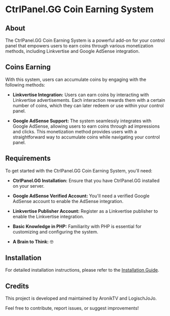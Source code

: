 # CtrlPanel.GG Coin Earning System


## About

The CtrlPanel.GG Coin Earning System is a powerful add-on for your control panel that empowers users to earn coins through various monetization methods, including Linkvertise and Google AdSense integration.

## Coins Earning

With this system, users can accumulate coins by engaging with the following methods:

- **Linkvertise Integration:** Users can earn coins by interacting with Linkvertise advertisements. Each interaction rewards them with a certain number of coins, which they can later redeem or use within your control panel.

- **Google AdSense Support:** The system seamlessly integrates with Google AdSense, allowing users to earn coins through ad impressions and clicks. This monetization method provides users with a straightforward way to accumulate coins while navigating your control panel.

## Requirements

To get started with the CtrlPanel.GG Coin Earning System, you'll need:

- **CtrlPanel.GG Installation:** Ensure that you have CtrlPanel.GG installed on your server.

- **Google AdSense Verified Account:** You'll need a verified Google AdSense account to enable the AdSense integration.

- **Linkvertise Publisher Account:** Register as a Linkvertise publisher to enable the Linkvertise integration.

- **Basic Knowledge in PHP:** Familiarity with PHP is essential for customizing and configuring the system.

- **A Brain to Think:** 🤓

## Installation

For detailed installation instructions, please refer to the [Installation Guide](install.md).

## Credits

This project is developed and maintained by AronikTV and LogischJoJo.

Feel free to contribute, report issues, or suggest improvements!
